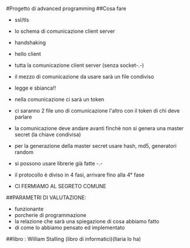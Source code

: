 #Progetto di advanced programming
##Cosa fare
+ ssl/tls 
+ lo schema di comunicazione client server
+ handshaking
+ hello client
+ tutta la comunicazione client server (senza socket-.-)
+ il mezzo di comunicazione da usare sarà un file condiviso
+ legge e sbianca!!
+ nella comunicazione ci sarà un token
+ ci saranno 2 file uno di comunicazione l'altro con il token di chi deve parlare
+ la comunicazione deve andare avanti finchè non si genera una master secret (la chiave condivisa)
+ per la generazione della master secret usare hash, md5, generatori random
+ si possono usare librerie già fatte -.-

+ il protocollo è diviso in 4 fasi, arrivare fino alla 4° fase
+ CI FERMIAMO AL SEGRETO COMUNE

##PARAMETRI DI VALUTAZIONE:
+ funzionante
+ porcherie di programmazione
+ la relazione che sarà una spiegazione di cosa abbiamo fatto
+ di come lo abbiamo pensato ed implementato

##libro : William Stalling (libro di informatici)(Ilaria lo ha)

